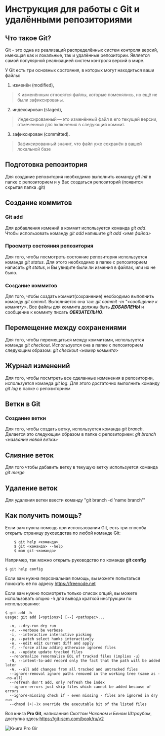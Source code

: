 # Инструкция для работы с Git и удалёнными репозиториями

## Что такое Git?
Git - это одна из реализаций распределённых систем контроля версий, имеющая как и локальные, так и удалённые репозитории. Является самой популярной реализацией систем контроля версий в мире.

У Git есть три основных состояния, в которых могут находиться ваши файлы: 
1. изменён (modified),
> К изменённым относятся файлы, которые поменялись, но ещё не были зафиксированы.
2. индексирован (staged),
> Индексированный — это изменённый файл в его текущей версии, отмеченный для
включения в следующий коммит.
3. зафиксирован (committed).
> Зафиксированный значит, что файл уже сохранён в вашей локальной базе


## Подготовка репозитория
Для создание репозитория необходимо выполнить команду *git init*  в папке с репозиторием и у Вас создаться репозиторий (появится скрытая папка .git)

## Создание коммитов

### Git add
Для добавления измений в коммит используется команда *git add*. Чтобы использовать команду *git add* напишите *git add <имя файла>*

### Просмотр состояния репозитория
Для того, чтобы посмотреть состояние репозитория используется команда *git status*. Для этого необходимо в папке с репозиторием написать *git status*, и Вы увидите были ли измения в файлах, или их не было.

### Создание коммитов
Для того, чтобы создать коммит(сохранение) необходимо выполнить команду *git commit*. Выполняется она так: *git commit -m "<сообщение к коммиту>*. Все файлы для коммита должны быть ***ДОБАВЛЕНЫ*** и сообщение к коммиту писать ***ОБЯЗАТЕЛЬНО***.

## Перемещение между сохранениями
Для того, чтобы перемещаться между коммитами, используется команда *git checkout*. Используется она в папке с пепозиторием следующим образом: *git checkout <номер коммита>*

## Журнал изменений
Для того, чтобы посмтреть все сделанные изменения в репозитории, используется команда *git log*. Для этого достаточно выполнить команду *git log* в папке с репозиторием

## Ветки в Git

### Создание ветки

Для того, чтобы создать ветку, используется команда *git branch*. Делается это следующим образом в папке с репозиторием: *git branch <название новой ветки>*

## Слияние веток

Для того чтобы дабавить ветку в текущую ветку используется команда *git merge <name branch>*

## Удаление веток
Для удаления ветки ввести команду "git branch -d 'name branch'"

## Как получить помощь?
Если вам нужна помощь при использовании Git, есть три способа открыть страницу руководства по любой команде Git:
```
    $ git help <команда>
    $ git <команда> --help
    $ man git-<команда>
```
Например, так можно открыть руководство по команде **git config**
```
$ git help config
```
Если вам нужна персональная помощь, вы можете попытаться поискать её по адресу <https://freenode.net>

Если вам нужно посмотреть только список опций, вы можете использовать опцию -h для вывода краткой инструкции по использованию:

```
$ git add -h
usage: git add [<options>] [--] <pathspec>...

  -n, --dry-run dry run
  -v, --verbose be verbose
  -i, --interactive interactive picking
  -p, --patch select hunks interactively
  -e, --edit edit current diff and apply
  -f, --force allow adding otherwise ignored files
  -u, --update update tracked files
  --renormalize renormalize EOL of tracked files (implies -u)
  -N, --intent-to-add record only the fact that the path will be added later
  -A, --all add changes from all tracked and untracked files
  --ignore-removal ignore paths removed in the working tree (same as --no-all)
  --refresh don't add, only refresh the index
  --ignore-errors just skip files which cannot be added because of errors
  --ignore-missing check if - even missing - files are ignored in dry run
  --chmod (+|-)x override the executable bit of the listed files
```

Вся книга __Pro Git__, написанная *Скоттом Чаконом и Беном Штраубом*, доступна здесь:<https://git-scm.com/book/ru/v2>

![Книга Pro Gir](Pro_Git.jpg)




